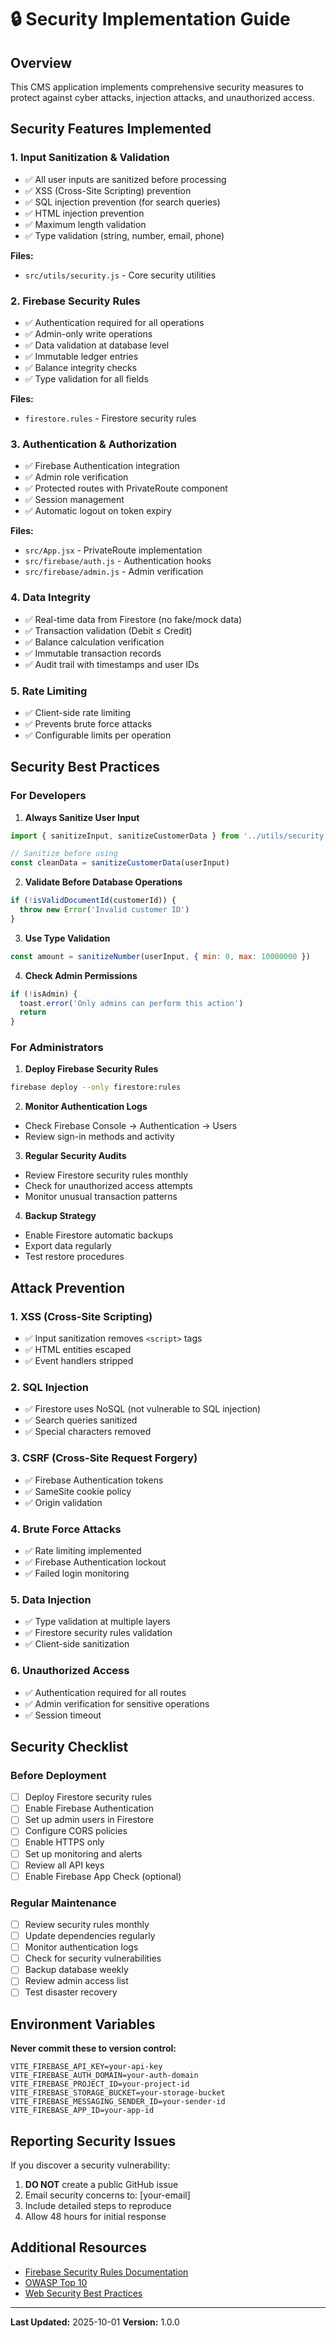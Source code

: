 # 🔒 Security Implementation Guide

## Overview
This CMS application implements comprehensive security measures to protect against cyber attacks, injection attacks, and unauthorized access.

## Security Features Implemented

### 1. **Input Sanitization & Validation**
- ✅ All user inputs are sanitized before processing
- ✅ XSS (Cross-Site Scripting) prevention
- ✅ SQL injection prevention (for search queries)
- ✅ HTML injection prevention
- ✅ Maximum length validation
- ✅ Type validation (string, number, email, phone)

**Files:**
- `src/utils/security.js` - Core security utilities

### 2. **Firebase Security Rules**
- ✅ Authentication required for all operations
- ✅ Admin-only write operations
- ✅ Data validation at database level
- ✅ Immutable ledger entries
- ✅ Balance integrity checks
- ✅ Type validation for all fields

**Files:**
- `firestore.rules` - Firestore security rules

### 3. **Authentication & Authorization**
- ✅ Firebase Authentication integration
- ✅ Admin role verification
- ✅ Protected routes with PrivateRoute component
- ✅ Session management
- ✅ Automatic logout on token expiry

**Files:**
- `src/App.jsx` - PrivateRoute implementation
- `src/firebase/auth.js` - Authentication hooks
- `src/firebase/admin.js` - Admin verification

### 4. **Data Integrity**
- ✅ Real-time data from Firestore (no fake/mock data)
- ✅ Transaction validation (Debit ≤ Credit)
- ✅ Balance calculation verification
- ✅ Immutable transaction records
- ✅ Audit trail with timestamps and user IDs

### 5. **Rate Limiting**
- ✅ Client-side rate limiting
- ✅ Prevents brute force attacks
- ✅ Configurable limits per operation

## Security Best Practices

### For Developers

1. **Always Sanitize User Input**
```javascript
import { sanitizeInput, sanitizeCustomerData } from '../utils/security'

// Sanitize before using
const cleanData = sanitizeCustomerData(userInput)
```

2. **Validate Before Database Operations**
```javascript
if (!isValidDocumentId(customerId)) {
  throw new Error('Invalid customer ID')
}
```

3. **Use Type Validation**
```javascript
const amount = sanitizeNumber(userInput, { min: 0, max: 10000000 })
```

4. **Check Admin Permissions**
```javascript
if (!isAdmin) {
  toast.error('Only admins can perform this action')
  return
}
```

### For Administrators

1. **Deploy Firebase Security Rules**
```bash
firebase deploy --only firestore:rules
```

2. **Monitor Authentication Logs**
- Check Firebase Console → Authentication → Users
- Review sign-in methods and activity

3. **Regular Security Audits**
- Review Firestore security rules monthly
- Check for unauthorized access attempts
- Monitor unusual transaction patterns

4. **Backup Strategy**
- Enable Firestore automatic backups
- Export data regularly
- Test restore procedures

## Attack Prevention

### 1. **XSS (Cross-Site Scripting)**
- ✅ Input sanitization removes `<script>` tags
- ✅ HTML entities escaped
- ✅ Event handlers stripped

### 2. **SQL Injection**
- ✅ Firestore uses NoSQL (not vulnerable to SQL injection)
- ✅ Search queries sanitized
- ✅ Special characters removed

### 3. **CSRF (Cross-Site Request Forgery)**
- ✅ Firebase Authentication tokens
- ✅ SameSite cookie policy
- ✅ Origin validation

### 4. **Brute Force Attacks**
- ✅ Rate limiting implemented
- ✅ Firebase Authentication lockout
- ✅ Failed login monitoring

### 5. **Data Injection**
- ✅ Type validation at multiple layers
- ✅ Firestore security rules validation
- ✅ Client-side sanitization

### 6. **Unauthorized Access**
- ✅ Authentication required for all routes
- ✅ Admin verification for sensitive operations
- ✅ Session timeout

## Security Checklist

### Before Deployment
- [ ] Deploy Firestore security rules
- [ ] Enable Firebase Authentication
- [ ] Set up admin users in Firestore
- [ ] Configure CORS policies
- [ ] Enable HTTPS only
- [ ] Set up monitoring and alerts
- [ ] Review all API keys
- [ ] Enable Firebase App Check (optional)

### Regular Maintenance
- [ ] Review security rules monthly
- [ ] Update dependencies regularly
- [ ] Monitor authentication logs
- [ ] Check for security vulnerabilities
- [ ] Backup database weekly
- [ ] Review admin access list
- [ ] Test disaster recovery

## Environment Variables

**Never commit these to version control:**
```env
VITE_FIREBASE_API_KEY=your-api-key
VITE_FIREBASE_AUTH_DOMAIN=your-auth-domain
VITE_FIREBASE_PROJECT_ID=your-project-id
VITE_FIREBASE_STORAGE_BUCKET=your-storage-bucket
VITE_FIREBASE_MESSAGING_SENDER_ID=your-sender-id
VITE_FIREBASE_APP_ID=your-app-id
```

## Reporting Security Issues

If you discover a security vulnerability:
1. **DO NOT** create a public GitHub issue
2. Email security concerns to: [your-email]
3. Include detailed steps to reproduce
4. Allow 48 hours for initial response

## Additional Resources

- [Firebase Security Rules Documentation](https://firebase.google.com/docs/rules)
- [OWASP Top 10](https://owasp.org/www-project-top-ten/)
- [Web Security Best Practices](https://web.dev/secure/)

---

**Last Updated:** 2025-10-01
**Version:** 1.0.0
